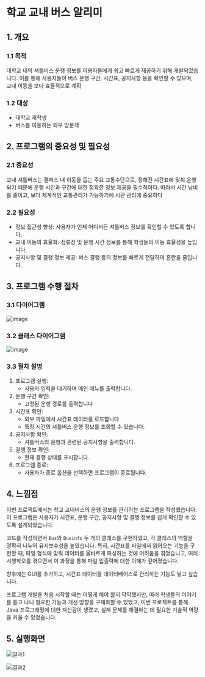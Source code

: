 # 학교 교내 버스 알리미

## 1. 개요
### 1.1 목적
대학교 내의 셔틀버스 운행 정보를 이용자들에게 쉽고 빠르게 제공하기 위해 개발되었습니다. 이를 통해 사용자들이 버스 운행 구간, 시간표, 공지사항 등을 확인할 수 있으며, 교내 이동을 보다 효율적으로 계획
### 1.2 대상
* 대학교 재학생
* 버스를 이용하는 외부 방문객

## 2. 프로그램의 중요성 및 필요성
### 2.1 중요성
교내 셔틀버스는 캠퍼스 내 이동을 돕는 주요 교통수단으로, 정해진 시간표에 맞춰 운행되기 때문에 운행 시간과 구간에 대한 정확한 정보 제공을 필수적이다. 따라서 시간 낭비를 줄이고, 보다 체계적인 교통관리가 가능하기에 시관 관리에 중요하다
### 2.2 필요성
* 정보 접근성 향상: 사용자가 언제 어디서든 셔틀버스 정보를 확인할 수 있도록 합니다.
* 교내 이동의 효율화: 정류장 및 운행 시간 정보를 통해 학생들의 이동 효율성을 높입니다.
* 공지사항 및 결행 정보 제공: 버스 결행 등의 정보를 빠르게 전달하여 혼란을 줄입니다.

## 3. 프로그램 수행 절차
### 3.1 다이어그램
![image](https://github.com/user-attachments/assets/9af83393-89a3-4477-9c76-8c5e76770a0f)

### 3.2 클래스 다이어그램
![image](https://github.com/user-attachments/assets/329544e6-74f9-4571-8670-22bffb80e324)

### 3.3 절차 설명
1. 프로그램 실행:
    * 사용자 입력을 대기하며 메인 메뉴를 출력합니다.
2. 운행 구간 확인:
    * 고정된 운행 경로를 출력합니다
3. 시간표 확인:
    * 외부 파일에서 시간표 데이터를 로드합니다
    * 특정 시간의 셔틀버스 운행 정보를 조회할 수 있습니다.
4. 공지사항 확인:
    * 셔틀버스의 운행과 관련된 공지사항을 출력합니다.
5. 결행 정보 확인:
    * 현재 결행 상태를 표시합니다.
6. 프로그램 종료:
    * 사용자가 종료 옵션을 선택하면 프로그램이 종료됩니다.

## 4. 느낌점
이번 프로젝트에서는 학교 교내버스의 운행 정보를 관리하는 프로그램을 작성했습니다. 이 프로그램은 사용자가 시간표, 운행 구간, 공지사항 및 결행 정보를 쉽게 확인할 수 있도록 설계되었습니다.

코드를 작성하면서 `Bus`와 `Businfo` 두 개의 클래스를 구현하였고, 각 클래스의 역할을 명확히 나누어 유지보수성을 높였습니다. 특히, 시간표를 파일에서 읽어오는 기능을 구현할 때, 파일 형식에 맞춰 데이터를 올바르게 파싱하는 것에 어려움을 겪었습니고, 여러 시행착오를 겪으면서 이 과정을 통해 파일 입출력에 대한 이해가 깊어졌습니다.

향후에는 GUI를 추가하고, 시간표 데이터를 데이터베이스로 관리하는 기능도 넣고 싶습니다.

프로그램 개발을 처음 시작할 때는 어떻게 해야 할지 막막했지만, 여러 학생들의 이야기를 듣고 나니 필요한 기능과 개선 방향을 구체화할 수 있었고, 이번 프로젝트를 통해  Java 프로그래밍에 대한 자신감이 생겼고, 실제 문제를 해결하는 데 필요한 기술적 역량을 키울 수 있었습니다.


## 5. 실행화면

![결과1](https://github.com/user-attachments/assets/542e2721-dcfb-46ae-9a36-b78fc6e6cde4)

![결과2](https://github.com/user-attachments/assets/a2941f2c-f939-4c5d-b4c2-85bb3f9df500)
